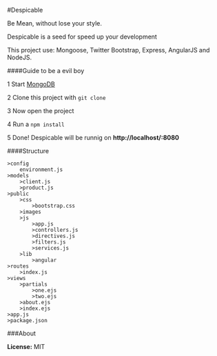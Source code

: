 #Despicable

Be Mean, without lose your style.

Despicable is a seed for speed up your development

This project use: Mongoose, Twitter Bootstrap, Express, AngularJS and NodeJS.


####Guide to be a evil boy

1 Start [MongoDB](https://www.mongodb.org/downloads)

2 Clone this project with `git clone`

3 Now open the project

4 Run a `npm install`

5 Done! Despicable will be runnig on **http://localhost/:8080**

####Structure

	>config
		environment.js
	>models
		>client.js
		>product.js
	>public
		>css
			>bootstrap.css
		>images
		>js
			>app.js
			>controllers.js
			>directives.js
			>filters.js
			>services.js
		>lib
			>angular
	>routes
		>index.js
	>views
		>partials
			>one.ejs
			>two.ejs
		>about.ejs
		>index.ejs
	>app.js
	>package.json

###About

**License:** MIT
